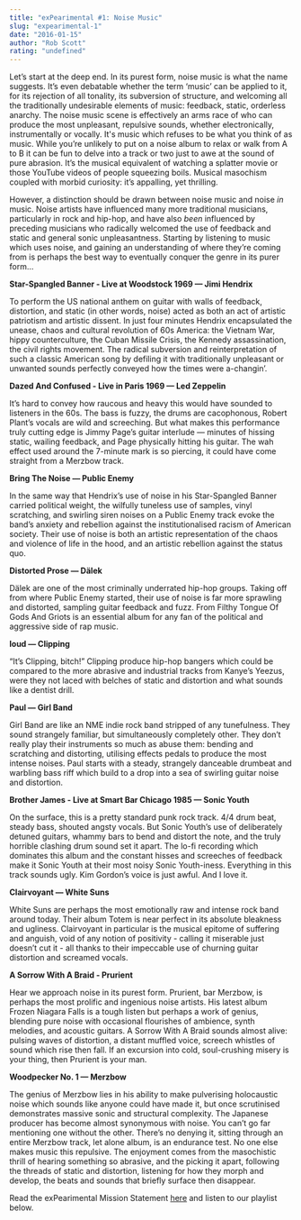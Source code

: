 ```yaml
---
title: "exPearimental #1: Noise Music"
slug: "expearimental-1"
date: "2016-01-15"
author: "Rob Scott"
rating: "undefined"
---
```


Let’s start at the deep end. In its purest form, noise music is what the name suggests. It’s even debatable whether the term ‘music’ can be applied to it, for its rejection of all tonality, its subversion of structure, and welcoming all the traditionally undesirable elements of music: feedback, static, orderless anarchy. The noise music scene is effectively an arms race of who can produce the most unpleasant, repulsive sounds, whether electronically, instrumentally or vocally. It's music which refuses to be what you think of as music. While you’re unlikely to put on a noise album to relax or walk from A to B it can be fun to delve into a track or two just to awe at the sound of pure abrasion. It’s the musical equivalent of watching a splatter movie or those YouTube videos of people squeezing boils. Musical masochism coupled with morbid curiosity: it’s appalling, yet thrilling.

However, a distinction should be drawn between noise music and noise _in_ music. Noise artists have influenced many more traditional musicians, particularly in rock and hip-hop, and have also _been_ influenced by preceding musicians who radically welcomed the use of feedback and static and general sonic unpleasantness. Starting by listening to music which uses noise, and gaining an understanding of where they’re coming from is perhaps the best way to eventually conquer the genre in its purer form…

**Star-Spangled Banner - Live at Woodstock 1969 — Jimi Hendrix**

To perform the US national anthem on guitar with walls of feedback, distortion, and static (in other words, noise) acted as both an act of artistic patriotism and artistic dissent. In just four minutes Hendrix encapsulated the unease, chaos and cultural revolution of 60s America: the Vietnam War, hippy counterculture, the Cuban Missile Crisis, the Kennedy assassination, the civil rights movement. The radical subversion and reinterpretation of such a classic American song by defiling it with traditionally unpleasant or unwanted sounds perfectly conveyed how the times were a-changin’.

**Dazed And Confused - Live in Paris 1969 — Led Zeppelin**

It’s hard to convey how raucous and heavy this would have sounded to listeners in the 60s. The bass is fuzzy, the drums are cacophonous, Robert Plant’s vocals are wild and screeching. But what makes this performance truly cutting edge is Jimmy Page’s guitar interlude — minutes of hissing static, wailing feedback, and Page physically hitting his guitar. The wah effect used around the 7-minute mark is so piercing, it could have come straight from a Merzbow track.

**Bring The Noise — Public Enemy**

In the same way that Hendrix’s use of noise in his Star-Spangled Banner carried political weight, the wilfully tuneless use of samples, vinyl scratching, and swirling siren noises on a Public Enemy track evoke the band’s anxiety and rebellion against the institutionalised racism of American society. Their use of noise is both an artistic representation of the chaos and violence of life in the hood, and an artistic rebellion against the status quo.

**Distorted Prose — Dälek**

Dälek are one of the most criminally underrated hip-hop groups. Taking off from where Public Enemy started, their use of noise is far more sprawling and distorted, sampling guitar feedback and fuzz. From Filthy Tongue Of Gods And Griots is an essential album for any fan of the political and aggressive side of rap music.

**loud — Clipping**

“It’s Clipping, bitch!” Clipping produce hip-hop bangers which could be compared to the more abrasive and industrial tracks from Kanye’s Yeezus, were they not laced with belches of static and distortion and what sounds like a dentist drill.

**Paul — Girl Band**

Girl Band are like an NME indie rock band stripped of any tunefulness. They sound strangely familiar, but simultaneously completely other. They don’t really play their instruments so much as abuse them: bending and scratching and distorting, utilising effects pedals to produce the most intense noises. Paul starts with a steady, strangely danceable drumbeat and warbling bass riff which build to a drop into a sea of swirling guitar noise and distortion.

**Brother James - Live at Smart Bar Chicago 1985 — Sonic Youth**

On the surface, this is a pretty standard punk rock track. 4/4 drum beat, steady bass, shouted angsty vocals. But Sonic Youth’s use of deliberately detuned guitars, whammy bars to bend and distort the note, and the truly horrible clashing drum sound set it apart. The lo-fi recording which dominates this album and the constant hisses and screeches of feedback make it Sonic Youth at their most noisy Sonic Youth-iness. Everything in this track sounds ugly. Kim Gordon’s voice is just awful. And I love it.

**Clairvoyant — White Suns**

White Suns are perhaps the most emotionally raw and intense rock band around today. Their album Totem is near perfect in its absolute bleakness and ugliness. Clairvoyant in particular is the musical epitome of suffering and anguish, void of any notion of positivity - calling it miserable just doesn’t cut it - all thanks to their impeccable use of churning guitar distortion and screamed vocals.

**A Sorrow With A Braid - Prurient**

Hear we approach noise in its purest form. Prurient, bar Merzbow, is perhaps the most prolific and ingenious noise artists. His latest album Frozen Niagara Falls is a tough listen but perhaps a work of genius, blending pure noise with occasional flourishes of ambience, synth melodies, and acoustic guitars. A Sorrow With A Braid sounds almost alive: pulsing waves of distortion, a distant muffled voice, screech whistles of sound which rise then fall. If an excursion into cold, soul-crushing misery is your thing, then Prurient is your man.

**Woodpecker No. 1 — Merzbow**

The genius of Merzbow lies in his ability to make pulverising holocaustic noise which sounds like anyone could have made it, but once scrutinised demonstrates massive sonic and structural complexity. The Japanese producer has become almost synonymous with noise. You can’t go far mentioning one without the other. There’s no denying it, sitting through an entire Merzbow track, let alone album, is an endurance test. No one else makes music this repulsive. The enjoyment comes from the masochistic thrill of hearing something so abrasive, and the picking it apart, following the threads of static and distortion, listening for how they morph and develop, the beats and sounds that briefly surface then disappear.

Read the exPearimental Mission Statement [here](http://pearshapedexeter.com/expearimental-mission-statement/) and listen to our playlist below.

